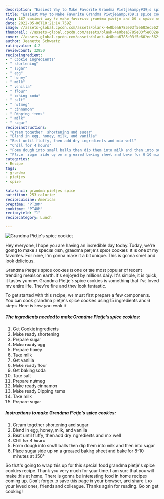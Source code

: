 ```yaml
---
description: "Easiest Way to Make Favorite Grandma Pietje&amp;#39;s spice cookies"
title: "Easiest Way to Make Favorite Grandma Pietje&amp;#39;s spice cookies"
slug: 167-easiest-way-to-make-favorite-grandma-pietje-and-39-s-spice-cookies
date: 2022-05-06T10:21:14.759Z
image: //assets-global.cpcdn.com/assets/blank-4e0bea6785e03f5e602ec562f230caae08da540cada707380b4fe1bbebba43da.png
thumbnail: //assets-global.cpcdn.com/assets/blank-4e0bea6785e03f5e602ec562f230caae08da540cada707380b4fe1bbebba43da.png
cover: //assets-global.cpcdn.com/assets/blank-4e0bea6785e03f5e602ec562f230caae08da540cada707380b4fe1bbebba43da.png
author: Jeanette Schwartz
ratingvalue: 4.2
reviewcount: 32950
recipeingredient:
- " Cookie ingredients"
- " shortening"
- " sugar"
- " egg"
- " honey"
- " milk"
- " vanilla"
- " flour"
- " baking soda"
- " salt"
- " nutmeg"
- " cinnamon"
- " Dipping items"
- " milk"
- " sugar"
recipeinstructions:
- "Cream together  shortening and sugar"
- "Blend in egg, honey, milk, and vanilla"
- "Beat until fluffy, then add dry ingredients and mix well"
- "Chill for 4 hours"
- "Form dough into small balls then dip them into milk and then into sugar"
- "Place  sugar side up on a greased baking sheet and bake for 8-10 minutes at 350°"
categories:
- Recipe
tags:
- grandma
- pietjes
- spice

katakunci: grandma pietjes spice 
nutrition: 253 calories
recipecuisine: American
preptime: "PT30M"
cooktime: "PT48M"
recipeyield: "1"
recipecategory: Lunch

---
```



![Grandma Pietje&#39;s spice cookies](//assets-global.cpcdn.com/assets/blank-4e0bea6785e03f5e602ec562f230caae08da540cada707380b4fe1bbebba43da.png)

Hey everyone, I hope you are having an incredible day today. Today, we're going to make a special dish, grandma pietje&#39;s spice cookies. It is one of my favorites. For mine, I'm gonna make it a bit unique. This is gonna smell and look delicious.



Grandma Pietje&#39;s spice cookies is one of the most popular of recent trending meals on earth. It's enjoyed by millions daily. It's simple, it is quick, it tastes yummy. Grandma Pietje&#39;s spice cookies is something that I've loved my entire life. They're fine and they look fantastic.


To get started with this recipe, we must first prepare a few components. You can cook grandma pietje&#39;s spice cookies using 15 ingredients and 6 steps. Here is how you cook it.

<!--inarticleads1-->

##### The ingredients needed to make Grandma Pietje&#39;s spice cookies:

1. Get  Cookie ingredients
1. Make ready  shortening
1. Prepare  sugar
1. Make ready  egg
1. Prepare  honey
1. Take  milk
1. Get  vanilla
1. Make ready  flour
1. Get  baking soda
1. Take  salt
1. Prepare  nutmeg
1. Make ready  cinnamon
1. Make ready  Dipping items
1. Take  milk
1. Prepare  sugar




<!--inarticleads2-->

##### Instructions to make Grandma Pietje&#39;s spice cookies:

1. Cream together  shortening and sugar
1. Blend in egg, honey, milk, and vanilla
1. Beat until fluffy, then add dry ingredients and mix well
1. Chill for 4 hours
1. Form dough into small balls then dip them into milk and then into sugar
1. Place  sugar side up on a greased baking sheet and bake for 8-10 minutes at 350°




So that's going to wrap this up for this special food grandma pietje&#39;s spice cookies recipe. Thank you very much for your time. I am sure that you will make this at home. There is gonna be interesting food in home recipes coming up. Don't forget to save this page in your browser, and share it to your loved ones, friends and colleague. Thanks again for reading. Go on get cooking!
